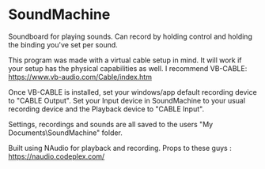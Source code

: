 # SoundMachine
Soundboard for playing sounds. Can record by holding control and holding the binding you've set per sound.

This program was made with a virtual cable setup in mind.
It will work if your setup has the physical capabilities as well. 
I recommend VB-CABLE:
https://www.vb-audio.com/Cable/index.htm

Once VB-CABLE is installed, set your windows/app default recording device to "CABLE Output".
Set your Input device in SoundMachine to your usual recording device and the Playback device to "CABLE Input".

Settings, recordings and sounds are all saved to the users "My Documents\SoundMachine" folder.

Built using NAudio for playback and recording.
Props to these guys : https://naudio.codeplex.com/
